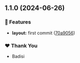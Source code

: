 ## 1.1.0 (2024-06-26)


### 🚀 Features

- **layout:** first commit ([70a9056](https://github.com/DSI-HUG/ngx-components/commit/70a9056))


### ❤️  Thank You

- Badisi
